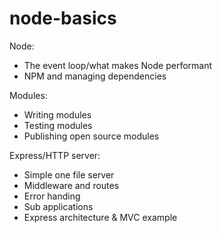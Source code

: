 # node-basics

Node:
* The event loop/what makes Node performant
* NPM and managing dependencies

Modules:
* Writing modules
* Testing modules
* Publishing open source modules

Express/HTTP server:
* Simple one file server
* Middleware and routes
* Error handing
* Sub applications
* Express architecture & MVC example
